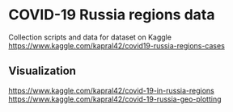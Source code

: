 # COVID-19 Russia regions data

Collection scripts and data for dataset on Kaggle https://www.kaggle.com/kapral42/covid19-russia-regions-cases

## Visualization
https://www.kaggle.com/kapral42/covid-19-in-russia-regions
https://www.kaggle.com/kapral42/covid-19-russia-geo-plotting
